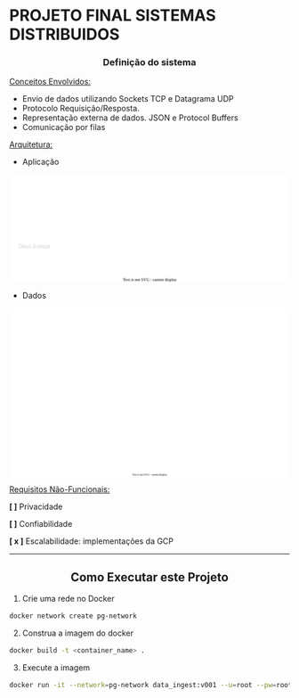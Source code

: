 # PROJETO FINAL SISTEMAS DISTRIBUIDOS

###  <center> **Definição do sistema** </center>

<u>Conceitos Envolvidos:</u>
- Envio de dados utilizando Sockets TCP e Datagrama UDP
- Protocolo Requisição/Resposta.
- Representação externa de dados. JSON e Protocol Buffers
- Comunicação por filas
  
<u>Arquitetura:</u>

- Aplicação
<img alt="arquitetura da aplicação distribuida" align="center" src="assets/arctecture.drawio.svg">

- Dados
<img alt="arquitetura dos dados" align="center" src="assets/data_models.drawio.svg">

<u>Requisitos Não-Funcionais:</u>

**[ ]** Privacidade

**[ ]** Confiabilidade

**[ x ]** Escalabilidade: implementações da GCP

----
## <center> **Como Executar este Projeto** </center>

1. Crie uma rede no Docker
```sh
docker network create pg-network
```
2. Construa a imagem do docker
```sh
docker build -t <container_name> .
```
3. Execute a imagem
```sh
docker run -it --network=pg-network data_ingest:v001 --u=root --pw=root --h=local/host --p=5432 --db=ny_taxi --t=yellow_taxi_data --U={url}
```
